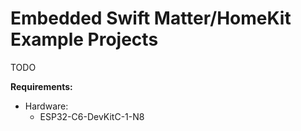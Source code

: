 # Embedded Swift Matter/HomeKit Example Projects

TODO

**Requirements:**
- Hardware:
  - ESP32-C6-DevKitC-1-N8
